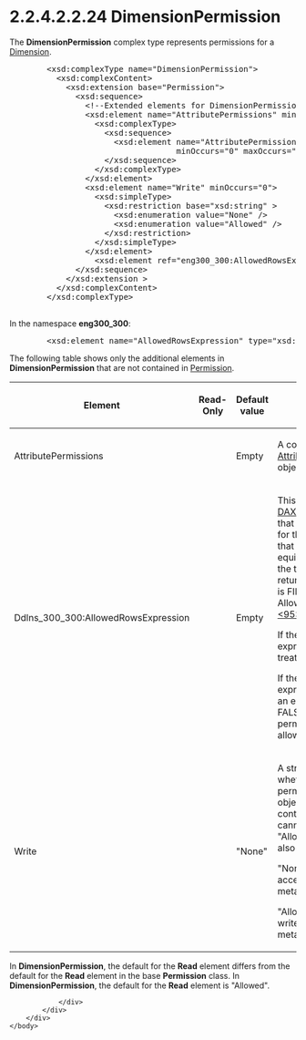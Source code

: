 <html dir="LTR" xmlns:mshelp="http://msdn.microsoft.com/mshelp" xmlns:ddue="http://ddue.schemas.microsoft.com/authoring/2003/5" xmlns:xlink="http://www.w3.org/1999/xlink" xmlns:tool="http://www.microsoft.com/tooltip">
    <head>
        <meta http-equiv="Content-Type" content="text/html; CHARSET=utf-8"></meta>
        <meta name="save" content="history"></meta>
        <title>2.2.4.2.2.24 DimensionPermission</title>
        <xml>
            <mshelp:toctitle title="2.2.4.2.2.24 DimensionPermission"></mshelp:toctitle>
            <mshelp:rltitle title="[MS-SSAS]: DimensionPermission"></mshelp:rltitle>
            <mshelp:keyword index="A" term="b5889976-df6c-4908-bbd0-8c6fdb1b6fe1"></mshelp:keyword>
            <mshelp:attr name="DCSext.ContentType" value="open specification"></mshelp:attr>
            <mshelp:attr name="AssetID" value="b5889976-df6c-4908-bbd0-8c6fdb1b6fe1"></mshelp:attr>
            <mshelp:attr name="TopicType" value="kbRef"></mshelp:attr>
            <mshelp:attr name="DCSext.Title" value="[MS-SSAS]: DimensionPermission" />
        </xml>
    </head>
    <body>
        <div id="header">
            <h1 class="heading">2.2.4.2.2.24 DimensionPermission</h1>
        </div>
        <div id="mainSection">
            <div id="mainBody">
                <div id="allHistory" class="saveHistory"></div>
                <div id="sectionSection0" class="section" name="collapseableSection">
                    

<p>The <b>DimensionPermission</b> complex type represents
permissions for a <a href="ed122253-df54-42a8-8905-0faa6e696b8b.htm">Dimension</a>.</p>

<dl>
<dd>
<div><pre>   &lt;xsd:complexType name=&quot;DimensionPermission&quot;&gt;
     &lt;xsd:complexContent&gt;
       &lt;xsd:extension base=&quot;Permission&quot;&gt;
         &lt;xsd:sequence&gt;
           &lt;!--Extended elements for DimensionPermission object--&gt;
           &lt;xsd:element name=&quot;AttributePermissions&quot; minOccurs=&quot;0&quot;&gt;
             &lt;xsd:complexType&gt;
               &lt;xsd:sequence&gt;
                 &lt;xsd:element name=&quot;AttributePermission&quot;  type=&quot;AttributePermission&quot;
                              minOccurs=&quot;0&quot; maxOccurs=&quot;unbounded&quot;/&gt;
               &lt;/xsd:sequence&gt;
             &lt;/xsd:complexType&gt;
           &lt;/xsd:element&gt;
           &lt;xsd:element name=&quot;Write&quot; minOccurs=&quot;0&quot;&gt;
             &lt;xsd:simpleType&gt;
               &lt;xsd:restriction base=&quot;xsd:string&quot; &gt;
                 &lt;xsd:enumeration value=&quot;None&quot; /&gt;
                 &lt;xsd:enumeration value=&quot;Allowed&quot; /&gt;
               &lt;/xsd:restriction&gt;
             &lt;/xsd:simpleType&gt;
           &lt;/xsd:element&gt;
             &lt;xsd:element ref=&quot;eng300_300:AllowedRowsExpression&quot; minOccurs=&quot;0&quot; /&gt;
         &lt;/xsd:sequence&gt;
       &lt;/xsd:extension &gt;
     &lt;/xsd:complexContent&gt;
   &lt;/xsd:complexType&gt;
            
</pre></div>
</dd></dl>

<p>In the namespace <b>eng300_300</b>:</p>

<dl>
<dd>
<div><pre>   &lt;xsd:element name=&quot;AllowedRowsExpression&quot; type=&quot;xsd:string&quot; /&gt;
</pre></div>
</dd></dl>

<p>The following table shows only the additional elements in <b>DimensionPermission</b>
that are not contained in <a href="99f84daa-7f76-4f37-9d87-ddea1d2634a4.htm">Permission</a>.</p>

<table>
 <thead>
  <tr>
   <th>
   <p>Element</p>
   </th>
   <th>
   <p>Read-Only</p>
   </th>
   <th>
   <p>Default value</p>
   </th>
   <th>
   <p>Description</p>
   </th>
  </tr>
 </thead>
 <tr>
  <td>
  <p>AttributePermissions</p>
  </td>
  <td>
  <p> </p>
  </td>
  <td>
  <p>Empty</p>
  </td>
  <td>
  <p>A collection of <a href="c7e44b38-ff08-40a5-85ee-20944c827556.htm">AttributePermission</a>
  objects.</p>
  </td>
 </tr>
 <tr>
  <td>
  <p>Ddlns_300_300:AllowedRowsExpression</p>
  </td>
  <td>
  <p> </p>
  </td>
  <td>
  <p>Empty</p>
  </td>
  <td>
  <p>This string is to contain a <a href="8676f5ce-62d4-4244-a326-634bfed4aba4.htm#gt_cb85a97c-0727-442f-bbdc-72468e149fd6">DAX</a> Boolean expression
  that evaluates to TRUE for the rows in the table that are allowed. This is
  equivalent to saying that the table expression that returns the allowed rows
  is FILTER (ALL (Table), AllowedRowsExpression).<a id="Appendix_A_Target_95"></a><a href="b9ac4859-2662-44ca-b131-9addd8b953dc.htm#Appendix_A_95" aria-label="Product behavior note 95">&lt;95&gt;</a></p>
  <p>If the DAX Boolean expression is empty, it is treated
  as TRUE.</p>
  <p>If the DAX Boolean expression evaluates to an error,
  it is treated as FALSE for those rows and permission is not allowed.</p>
  </td>
 </tr>
 <tr>
  <td>
  <p>Write</p>
  </td>
  <td>
  <p> </p>
  </td>
  <td>
  <p>&quot;None&quot;</p>
  </td>
  <td>
  <p>A string that specifies whether the role has
  permission to write to the object or any of its contained objects. <b>Write</b>
  cannot be set to &quot;Allowed&quot; unless <b>Read</b> is also set to
  &quot;Allowed&quot;.</p>
  <p>&quot;None&quot; specifies no write access to object
  metadata or data. </p>
  <p>&quot;Allowed&quot; specifies full write access to
  object metadata or data.</p>
  </td>
 </tr>
</table>

<p>In <b>DimensionPermission</b>, the default for the <b>Read</b>
element differs from the default for the <b>Read</b> element in the base <b>Permission</b>
class. In <b>DimensionPermission</b>, the default for the <b>Read</b> element
is &quot;Allowed&quot;.</p>


                </div>
            </div>
        </div>
    </body>
</html>